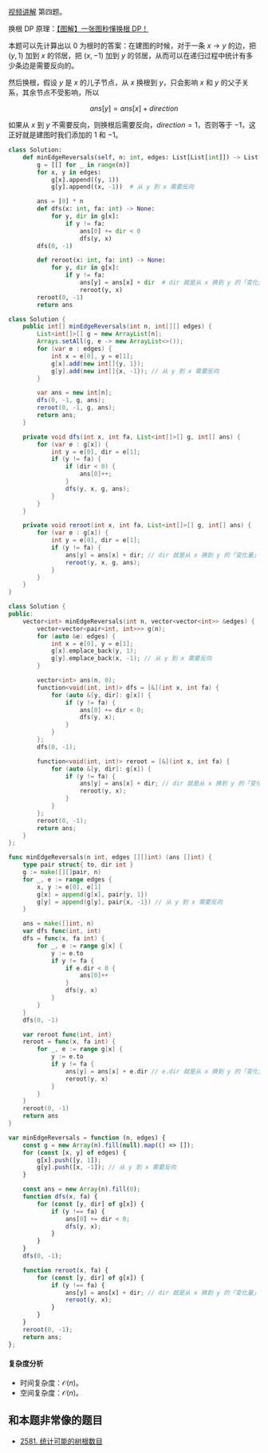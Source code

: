[视频讲解](https://www.bilibili.com/video/BV1PV411N76R/) 第四题。

换根 DP 原理：[【图解】一张图秒懂换根 DP！](https://leetcode.cn/problems/sum-of-distances-in-tree/solution/tu-jie-yi-zhang-tu-miao-dong-huan-gen-dp-6bgb/)

本题可以先计算出以 $0$ 为根时的答案：在建图的时候，对于一条 $x\rightarrow y$ 的边，把 $(y,1)$ 加到 $x$ 的邻居，把 $(x,-1)$ 加到 $y$ 的邻居，从而可以在递归过程中统计有多少条边是需要反向的。

然后换根，假设 $y$ 是 $x$ 的儿子节点，从 $x$ 换根到 $y$，只会影响 $x$ 和 $y$ 的父子关系，其余节点不受影响，所以

$$
\textit{ans}[y] = \textit{ans}[x] + \textit{direction}
$$

如果从 $x$ 到 $y$ 不需要反向，则换根后需要反向，$\textit{direction}=1$，否则等于 $-1$，这正好就是建图时我们添加的 $1$ 和 $-1$。

```py [sol-Python3]
class Solution:
    def minEdgeReversals(self, n: int, edges: List[List[int]]) -> List[int]:
        g = [[] for _ in range(n)]
        for x, y in edges:
            g[x].append((y, 1))
            g[y].append((x, -1))  # 从 y 到 x 需要反向

        ans = [0] * n
        def dfs(x: int, fa: int) -> None:
            for y, dir in g[x]:
                if y != fa:
                    ans[0] += dir < 0
                    dfs(y, x)
        dfs(0, -1)

        def reroot(x: int, fa: int) -> None:
            for y, dir in g[x]:
                if y != fa:
                    ans[y] = ans[x] + dir  # dir 就是从 x 换到 y 的「变化量」
                    reroot(y, x)
        reroot(0, -1)
        return ans
```

```java [sol-Java]
class Solution {
    public int[] minEdgeReversals(int n, int[][] edges) {
        List<int[]>[] g = new ArrayList[n];
        Arrays.setAll(g, e -> new ArrayList<>());
        for (var e : edges) {
            int x = e[0], y = e[1];
            g[x].add(new int[]{y, 1});
            g[y].add(new int[]{x, -1}); // 从 y 到 x 需要反向
        }

        var ans = new int[n];
        dfs(0, -1, g, ans);
        reroot(0, -1, g, ans);
        return ans;
    }

    private void dfs(int x, int fa, List<int[]>[] g, int[] ans) {
        for (var e : g[x]) {
            int y = e[0], dir = e[1];
            if (y != fa) {
                if (dir < 0) {
                    ans[0]++;
                }
                dfs(y, x, g, ans);
            }
        }
    }

    private void reroot(int x, int fa, List<int[]>[] g, int[] ans) {
        for (var e : g[x]) {
            int y = e[0], dir = e[1];
            if (y != fa) {
                ans[y] = ans[x] + dir; // dir 就是从 x 换到 y 的「变化量」
                reroot(y, x, g, ans);
            }
        }
    }
}
```

```cpp [sol-C++]
class Solution {
public:
    vector<int> minEdgeReversals(int n, vector<vector<int>> &edges) {
        vector<vector<pair<int, int>>> g(n);
        for (auto &e: edges) {
            int x = e[0], y = e[1];
            g[x].emplace_back(y, 1);
            g[y].emplace_back(x, -1); // 从 y 到 x 需要反向
        }

        vector<int> ans(n, 0);
        function<void(int, int)> dfs = [&](int x, int fa) {
            for (auto &[y, dir]: g[x]) {
                if (y != fa) {
                    ans[0] += dir < 0;
                    dfs(y, x);
                }
            }
        };
        dfs(0, -1);

        function<void(int, int)> reroot = [&](int x, int fa) {
            for (auto &[y, dir]: g[x]) {
                if (y != fa) {
                    ans[y] = ans[x] + dir; // dir 就是从 x 换到 y 的「变化量」
                    reroot(y, x);
                }
            }
        };
        reroot(0, -1);
        return ans;
    }
};
```

```go [sol-Go]
func minEdgeReversals(n int, edges [][]int) (ans []int) {
	type pair struct{ to, dir int }
	g := make([][]pair, n)
	for _, e := range edges {
		x, y := e[0], e[1]
		g[x] = append(g[x], pair{y, 1})
		g[y] = append(g[y], pair{x, -1}) // 从 y 到 x 需要反向
	}

	ans = make([]int, n)
	var dfs func(int, int)
	dfs = func(x, fa int) {
		for _, e := range g[x] {
			y := e.to
			if y != fa {
				if e.dir < 0 {
					ans[0]++
				}
				dfs(y, x)
			}
		}
	}
	dfs(0, -1)

	var reroot func(int, int)
	reroot = func(x, fa int) {
		for _, e := range g[x] {
			y := e.to
			if y != fa {
				ans[y] = ans[x] + e.dir // e.dir 就是从 x 换到 y 的「变化量」
				reroot(y, x)
			}
		}
	}
	reroot(0, -1)
	return ans
}
```

```js [sol-JavaScript]
var minEdgeReversals = function (n, edges) {
    const g = new Array(n).fill(null).map(() => []);
    for (const [x, y] of edges) {
        g[x].push([y, 1]);
        g[y].push([x, -1]); // 从 y 到 x 需要反向
    }

    const ans = new Array(n).fill(0);
    function dfs(x, fa) {
        for (const [y, dir] of g[x]) {
            if (y !== fa) {
                ans[0] += dir < 0;
                dfs(y, x);
            }
        }
    }
    dfs(0, -1);

    function reroot(x, fa) {
        for (const [y, dir] of g[x]) {
            if (y !== fa) {
                ans[y] = ans[x] + dir; // dir 就是从 x 换到 y 的「变化量」
                reroot(y, x);
            }
        }
    }
    reroot(0, -1);
    return ans;
};
```

#### 复杂度分析

- 时间复杂度：$\mathcal{O}(n)$。
- 空间复杂度：$\mathcal{O}(n)$。

## 和本题非常像的题目

- [2581. 统计可能的树根数目](https://leetcode.cn/problems/count-number-of-possible-root-nodes/)
